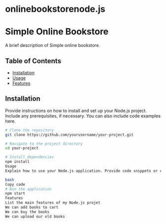 # onlinebookstorenode.js
# Simple Online Bookstore

A brief description of Simple online bookstore.

## Table of Contents

- [Installation](#installation)
- [Usage](#usage)
- [Features](#features)

## Installation

Provide instructions on how to install and set up your Node.js project. Include any prerequisites, if necessary. You can also include code examples here.

```bash
# Clone the repository
git clone https://github.com/yourusername/your-project.git

# Navigate to the project directory
cd your-project

# Install dependencies
npm install
Usage
Explain how to use your Node.js application. Provide code snippets or examples if applicable.

bash
Copy code
# Run the application
npm start
Features
List the main features of my Node.js projet
We can add books to cart
We can buy the books
We can upload our old books
